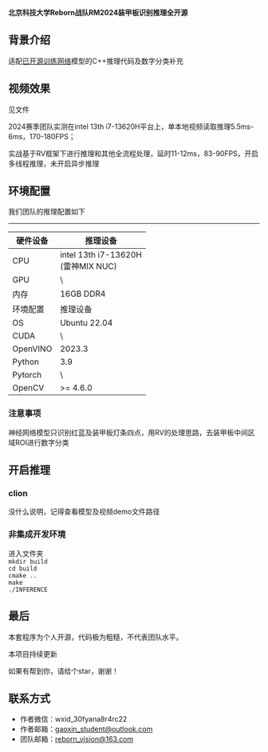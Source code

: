 **北京科技大学Reborn战队RM2024装甲板识别推理全开源**

## 背景介绍
适配[已开源训练网络](https://github.com/gaoxinstudent/RM-Armor-Detect.git)模型的C++推理代码及数字分类补充

 ## 视频效果

 见文件

2024赛季团队实测在intel 13th i7-13620H平台上，单本地视频读取推理5.5ms-6ms，170-180FPS；

实战基于RV框架下进行推理和其他全流程处理，延时11-12ms，83-90FPS，开启多线程推理，未开启异步推理

 ## 环境配置
 我们团队的推理配置如下
***
| 硬件设备 |推理设备                                |
| -------- | ----------------------|
| CPU      | intel 13th i7-13620H<br />(雷神MIX NUC) |
| GPU      | \                                       |
| 内存     | 16GB DDR4                               |
| 环境配置 |推理设备                                |
| OS       | Ubuntu 22.04                            |
| CUDA     |  \                                       |
| OpenVINO |  2023.3                                  |
| Python   | 3.9                                     |
| Pytorch  | \                                       |
| OpenCV | >= 4.6.0|

### 注意事项

神经网络模型只识别红蓝及装甲板灯条四点，用RV的处理思路，去装甲板中间区域ROI进行数字分类

## 开启推理

### clion
没什么说明，记得查看模型及视频demo文件路径
### 非集成开发环境
进入文件夹  
```mkdir build```   
```cd build```  
```cmake ..```  
```make```  
```./INFERENCE```  

## 最后

本套程序为个人开源，代码极为粗糙，不代表团队水平。

本项目持续更新

如果有帮到你，请给个star，谢谢！ 

  ## 联系方式
  + 作者微信：wxid_30fyana8r4rc22
  + 作者邮箱：gaoxin_student@outlook.com
  + 团队邮箱：reborn_vision@163.com
